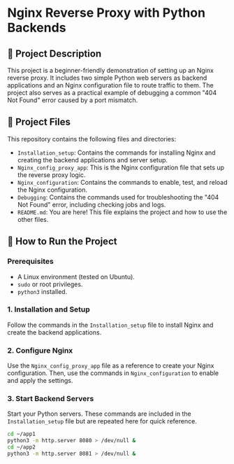 # Nginx Reverse Proxy with Python Backends

## 📜 Project Description
This project is a beginner-friendly demonstration of setting up an Nginx reverse proxy. It includes two simple Python web servers as backend applications and an Nginx configuration file to route traffic to them. The project also serves as a practical example of debugging a common "404 Not Found" error caused by a port mismatch.

## 📁 Project Files
This repository contains the following files and directories:

*   `Installation_setup`: Contains the commands for installing Nginx and creating the backend applications and server setup.
*   `Nginx_config_proxy_app`: This is the Nginx configuration file that sets up the reverse proxy logic.
*   `Nginx_configuration`: Contains the commands to enable, test, and reload the Nginx configuration.
*   `Debugging`: Contains the commands used for troubleshooting the "404 Not Found" error, including checking jobs and logs.
*   `README.md`: You are here! This file explains the project and how to use the other files.

## 🚀 How to Run the Project

### Prerequisites
*   A Linux environment (tested on Ubuntu).
*   `sudo` or root privileges.
*   `python3` installed.

### 1. Installation and Setup
Follow the commands in the `Installation_setup` file to install Nginx and create the backend applications.

### 2. Configure Nginx
Use the `Nginx_config_proxy_app` file as a reference to create your Nginx configuration. Then, use the commands in `Nginx_configuration` to enable and apply the settings.

### 3. Start Backend Servers
Start your Python servers. These commands are included in the `Installation_setup` file but are repeated here for quick reference.
```sh
cd ~/app1
python3 -m http.server 8080 > /dev/null &
cd ~/app2
python3 -m http.server 8081 > /dev/null &
